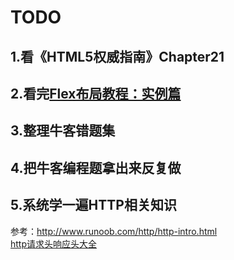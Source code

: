 # TODO

## 1.看《HTML5权威指南》Chapter21

## 2.看完[Flex布局教程：实例篇](http://www.ruanyifeng.com/blog/2015/07/flex-examples.html)

## 3.整理牛客错题集

## 4.把牛客编程题拿出来反复做

## 5.系统学一遍HTTP相关知识
参考：<http://www.runoob.com/http/http-intro.html><br>
[http请求头响应头大全](http://tools.jb51.net/table/http_header)